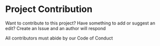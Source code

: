 # Project Contribution

Want to contribute to this project? Have something to add or suggest an edit? Create an Issue and an author will respond

All contributors must abide by our Code of Conduct
